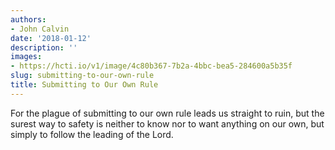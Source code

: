```yaml
---
authors:
- John Calvin
date: '2018-01-12'
description: ''
images:
- https://hcti.io/v1/image/4c80b367-7b2a-4bbc-bea5-284600a5b35f
slug: submitting-to-our-own-rule
title: Submitting to Our Own Rule
---
```


For the plague of submitting to our own rule leads us straight to ruin, but the surest way to safety is neither to know nor to want anything on our own, but simply to follow the leading of the Lord.